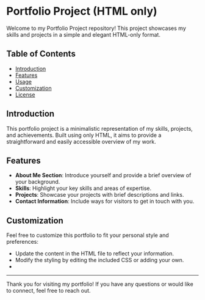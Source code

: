 # Portfolio Project (HTML only)

Welcome to my Portfolio Project repository! This project showcases my skills and projects in a simple and elegant HTML-only format.

## Table of Contents
- [Introduction](#introduction)
- [Features](#features)
- [Usage](#usage)
- [Customization](#customization)
- [License](#license)

## Introduction
This portfolio project is a minimalistic representation of my skills, projects, and achievements. Built using only HTML, it aims to provide a straightforward and easily accessible overview of my work.

## Features
- **About Me Section**: Introduce yourself and provide a brief overview of your background.
- **Skills**: Highlight your key skills and areas of expertise.
- **Projects**: Showcase your projects with brief descriptions and links.
- **Contact Information**: Include ways for visitors to get in touch with you.

## Customization
Feel free to customize this portfolio to fit your personal style and preferences:
- Update the content in the HTML file to reflect your information.
- Modify the styling by editing the included CSS or adding your own.
- 
---
Thank you for visiting my portfolio! If you have any questions or would like to connect, feel free to reach out.
